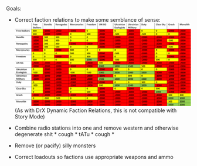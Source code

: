 Goals:

- Correct faction relations to make some semblance of sense:
![Stalker_faction_relations_differential.png](https://github.com/GitWasAMistakeItsNothingButTrash/STALKER-Anomaly/blob/master/Stalker_faction_relations_differential%20-%20Copy.png)
  (As with DrX Dynamic Faction Relations, this is not compatible with Story Mode)

- Combine radio stations into one and remove western and otherwise degenerate shit * cough * tATu * cough *

- Remove (or pacify) silly monsters

- Correct loadouts so factions use appropriate weapons and ammo

